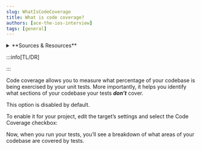```yaml
---
slug: WhatIsCodeCoverage
title: What is code coverage? 
authors: [ace-the-ios-interview]
tags: [general]
---
```


<details>
  <summary>**Sources & Resources**</summary>

  **Main Source:** [Ace the iOS Interview](https://aryamansharda.gumroad.com/l/tcvck)

  **Additional Sources:**

  **Further Reading:**

</details>

:::info[TL/DR]

:::

Code coverage allows you to measure what percentage of your codebase is being exercised by your unit tests. More importantly, it helps you identify what sections of your codebase your tests **_don’t_** cover.

This option is disabled by default.

To enable it for your project, edit the target’s settings and select the Code Coverage checkbox:

Now, when you run your tests, you’ll see a breakdown of what areas of your codebase are covered by tests.
